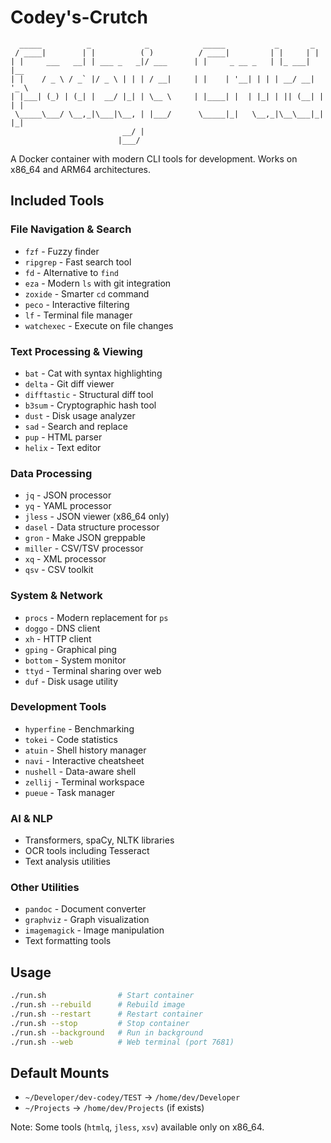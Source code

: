 # Codey's-Crutch

```
  _____          _            _            _____           _       _     
 / ____|        | |          ( )          / ____|         | |     | |    
| |     ___   __| | ___ _   _|/ ___      | |     _ __ _   | |_ ___| |__  
| |    / _ \ / _` |/ _ \ | | | / __|     | |    | '__| | | | __/ __| '_ \ 
| |___| (_) | (_| |  __/ |_| | \__ \     | |____| |  | |_| | || (__| | | |
 \_____\___/ \__,_|\___|\__, | |___/      \_____|_|   \__,_|\__\___|_| |_|
                         __/ |                                           
                        |___/                                            
```
A Docker container with modern CLI tools for development. Works on x86_64 and ARM64 architectures.

## Included Tools

### File Navigation & Search
- `fzf` - Fuzzy finder
- `ripgrep` - Fast search tool
- `fd` - Alternative to `find`
- `eza` - Modern `ls` with git integration
- `zoxide` - Smarter `cd` command
- `peco` - Interactive filtering
- `lf` - Terminal file manager
- `watchexec` - Execute on file changes

### Text Processing & Viewing
- `bat` - Cat with syntax highlighting
- `delta` - Git diff viewer
- `difftastic` - Structural diff tool
- `b3sum` - Cryptographic hash tool
- `dust` - Disk usage analyzer
- `sad` - Search and replace
- `pup` - HTML parser
- `helix` - Text editor

### Data Processing
- `jq` - JSON processor
- `yq` - YAML processor
- `jless` - JSON viewer (x86_64 only)
- `dasel` - Data structure processor
- `gron` - Make JSON greppable
- `miller` - CSV/TSV processor
- `xq` - XML processor
- `qsv` - CSV toolkit

### System & Network
- `procs` - Modern replacement for `ps`
- `doggo` - DNS client
- `xh` - HTTP client
- `gping` - Graphical ping
- `bottom` - System monitor
- `ttyd` - Terminal sharing over web
- `duf` - Disk usage utility

### Development Tools
- `hyperfine` - Benchmarking
- `tokei` - Code statistics
- `atuin` - Shell history manager
- `navi` - Interactive cheatsheet
- `nushell` - Data-aware shell
- `zellij` - Terminal workspace
- `pueue` - Task manager

### AI & NLP
- Transformers, spaCy, NLTK libraries
- OCR tools including Tesseract
- Text analysis utilities

### Other Utilities
- `pandoc` - Document converter
- `graphviz` - Graph visualization
- `imagemagick` - Image manipulation
- Text formatting tools

## Usage

```bash
./run.sh                # Start container
./run.sh --rebuild      # Rebuild image
./run.sh --restart      # Restart container
./run.sh --stop         # Stop container
./run.sh --background   # Run in background
./run.sh --web          # Web terminal (port 7681)
```

## Default Mounts
- `~/Developer/dev-codey/TEST` → `/home/dev/Developer`
- `~/Projects` → `/home/dev/Projects` (if exists)

Note: Some tools (`htmlq`, `jless`, `xsv`) available only on x86_64.
